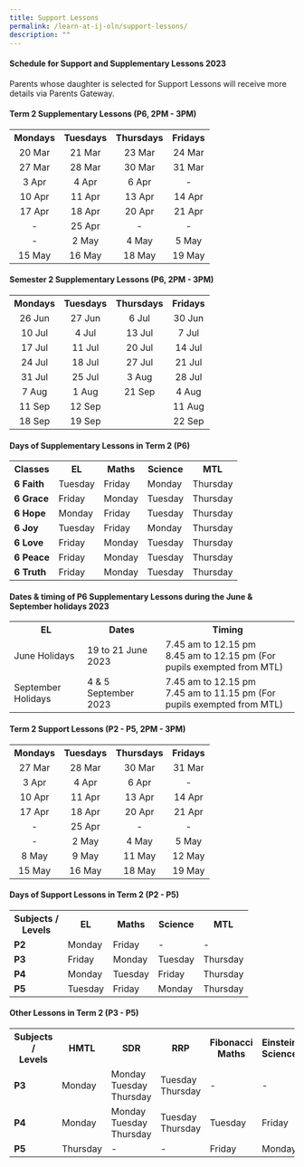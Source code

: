```yaml
---
title: Support Lessons
permalink: /learn-at-ij-oln/support-lessons/
description: ""
---
```

<h4><strong>Schedule for Support and Supplementary Lessons 2023</strong></h4>
<p>Parents whose daughter is selected for Support Lessons will receive more details via Parents Gateway.&nbsp;</p>
<h4><strong>Term 2 Supplementary Lessons (P6, 2PM - 3PM)</strong></h4>
<table class="iveo_table ives_tab_simple2 ive_eobj_center">
<tbody>
<tr>
<th style="text-align: center;">Mondays</th>
<th style="text-align: center;">Tuesdays</th>
<th style="text-align: center;">Thursdays</th>
<th style="text-align: center;">Fridays</th>
</tr>
<tr>
<td style="text-align: center;">20 Mar</td>
<td style="text-align: center;">21 Mar</td>
<td style="text-align: center;">23 Mar</td>
<td style="text-align: center;">24 Mar</td>
</tr>
<tr>
<td style="text-align: center;">27 Mar</td>
<td style="text-align: center;">28 Mar</td>
<td style="text-align: center;">30 Mar</td>
<td style="text-align: center;">31 Mar</td>
</tr>
<tr>
<td style="text-align: center;">3 Apr</td>
<td style="text-align: center;">4 Apr</td>
<td style="text-align: center;">6 Apr</td>
<td style="text-align: center;"> - </td>
</tr>
<tr>
<td style="text-align: center;">10 Apr</td>
<td style="text-align: center;">11 Apr</td>
<td style="text-align: center;">13 Apr</td>
<td style="text-align: center;">14 Apr</td>
</tr>
<tr>
<td style="text-align: center;">17 Apr</td>
<td style="text-align: center;">18 Apr</td>
<td style="text-align: center;">20 Apr</td>
<td style="text-align: center;">21 Apr </td>
</tr>
<tr>
<td style="text-align: center;"> - </td>
<td style="text-align: center;">25 Apr</td>
<td style="text-align: center;"> - </td>
<td style="text-align: center;"> - </td>
</tr>
<tr>
<td style="text-align: center;"> - </td>
<td style="text-align: center;">2 May</td>
<td style="text-align: center;">4 May </td>
<td style="text-align: center;">5 May</td>
</tr>
	<tr>
<td style="text-align: center;">15 May</td>
<td style="text-align: center;">16 May</td>
<td style="text-align: center;">18 May</td>
<td style="text-align: center;">19 May</td>
</tr>
</tbody>
</table>

<h4><strong>Semester 2 Supplementary Lessons (P6, 2PM - 3PM)</strong></h4>
<table class="iveo_table ives_tab_simple2 ive_eobj_center">
<tbody>
<tr>
<th style="text-align: center;">Mondays</th>
<th style="text-align: center;">Tuesdays</th>
<th style="text-align: center;">Thursdays</th>
<th style="text-align: center;">Fridays</th>
</tr>
<tr>
<td style="text-align: center;">26 Jun</td>
<td style="text-align: center;">27 Jun</td>
<td style="text-align: center;">6 Jul</td>
<td style="text-align: center;">30 Jun</td>
</tr>
<tr>
<td style="text-align: center;">10 Jul</td>
<td style="text-align: center;">4 Jul</td>
<td style="text-align: center;">13 Jul</td>
<td style="text-align: center;">7 Jul</td>
</tr>
<tr>
<td style="text-align: center;">17 Jul</td>
<td style="text-align: center;">11 Jul</td>
<td style="text-align: center;">20 Jul</td>
<td style="text-align: center;">14 Jul</td>
</tr>
<tr>
<td style="text-align: center;">24 Jul</td>
<td style="text-align: center;">18 Jul</td>
<td style="text-align: center;">27 Jul</td>
<td style="text-align: center;">21 Jul</td>
</tr>
<tr>
<td style="text-align: center;">31 Jul</td>
<td style="text-align: center;">25 Jul</td>
<td style="text-align: center;">3 Aug</td>
<td style="text-align: center;">28 Jul </td>
</tr>
<tr>
<td style="text-align: center;">7 Aug</td>
<td style="text-align: center;">1 Aug</td>
<td style="text-align: center;">21 Sep</td>
<td style="text-align: center;">4 Aug</td>
</tr>
<tr>
<td style="text-align: center;">11 Sep</td>
<td style="text-align: center;">12 Sep</td>
<td style="text-align: center;"></td>
<td style="text-align: center;">11 Aug</td>
</tr>
	<tr>
<td style="text-align: center;">18 Sep</td>
<td style="text-align: center;">19 Sep</td>
<td style="text-align: center;"></td>
<td style="text-align: center;">22 Sep</td>
</tr>
</tbody>
</table>
<h4><strong>Days of Supplementary Lessons in Term 2 (P6)</strong></h4>
<table>
<tbody>
<tr>
<th>Classes</th>
<th>EL</th>
<th>Maths</th>
<th>Science</th>
<th>MTL</th>
</tr>
<tr>
<td><strong>6 Faith</strong></td>
<td>Tuesday</td>
<td>Friday</td>
<td>Monday</td>
<td>Thursday</td>
</tr>
<tr>
<td><strong>6 Grace</strong></td>
<td>Friday</td>
<td>Monday</td>
<td>Tuesday</td>
<td>Thursday</td>
</tr>
<tr>
<td><strong>6 Hope</strong></td>
<td>Monday</td>
<td>Friday</td>
<td>Tuesday</td>
<td>Thursday</td>
</tr>
<tr>
<td><strong>6 Joy</strong></td>
<td>Tuesday</td>
<td>Friday</td>
<td>Monday</td>
<td>Thursday</td>
</tr>
<tr>
<td><strong>6 Love</strong></td>
<td>Friday</td>
<td>Monday</td>
<td>Tuesday</td>
<td>Thursday</td>
</tr>
<tr>
<td><strong>6 Peace</strong></td>
<td>Friday</td>
<td>Monday</td>
<td>Tuesday</td>
<td>Thursday</td>
</tr>
<tr>
<td><strong>6 Truth</strong></td>
<td>Friday</td>
<td>Monday</td>
<td>Tuesday</td>
<td>Thursday</td>
</tr>
</tbody>
</table>
<h4><strong>Dates &amp; timing of P6 Supplementary Lessons during the June &amp; September holidays 2023</strong></h4>
<table>
<tbody>
<tr>
<th>EL</th>
<th>Dates</th>
<th>Timing</th>
</tr>
<tr>
<td>June Holidays</td>
<td>19 to 21 June 2023</td>
<td>7.45 am to 12.15 pm<br>
8.45 am to 12.15 pm (For pupils exempted from MTL)</td>
</tr>
	<tr>
<td>September Holidays</td>
<td>4 &amp; 5 September 2023</td>
<td>7.45 am to 12.15 pm<br>
7.45 am to 11.15 pm (For pupils exempted from MTL)</td>
</tr>
</tbody>
</table>

<h4><strong>Term 2 Support Lessons (P2 - P5, 2PM - 3PM)</strong></h4>
<table>
<tbody>
<tr>
<th style="text-align: center;">Mondays</th>
<th style="text-align: center;">Tuesdays</th>
<th style="text-align: center;">Thursdays</th>
<th style="text-align: center;">Fridays</th>
</tr>
<tr>
<td style="text-align: center;">27 Mar</td>
<td style="text-align: center;">28 Mar</td>
<td style="text-align: center;">30 Mar</td>
<td style="text-align: center;">31 Mar</td>
</tr>
<tr>
<td style="text-align: center;">3 Apr</td>
<td style="text-align: center;">4 Apr</td>
<td style="text-align: center;">6 Apr</td>
<td style="text-align: center;"> - </td>
</tr>
<tr>
<td style="text-align: center;">10 Apr</td>
<td style="text-align: center;">11 Apr</td>
<td style="text-align: center;">13 Apr</td>
<td style="text-align: center;">14 Apr</td>
</tr>
<tr>
<td style="text-align: center;">17 Apr</td>
<td style="text-align: center;">18 Apr</td>
<td style="text-align: center;">20 Apr</td>
<td style="text-align: center;">21 Apr</td>
</tr>
<tr>
<td style="text-align: center;"> - </td>
<td style="text-align: center;">25 Apr</td>
<td style="text-align: center;"> - </td>
<td style="text-align: center;"> - </td>
</tr>
<tr>
<td style="text-align: center;"> - </td>
<td style="text-align: center;">2 May</td>
<td style="text-align: center;">4 May</td>
<td style="text-align: center;">5 May</td>
</tr>
	<tr>
<td style="text-align: center;">8 May</td>
<td style="text-align: center;">9 May</td>
<td style="text-align: center;">11 May</td>
<td style="text-align: center;">12 May</td>
</tr>
<tr>
<td style="text-align: center;">15 May</td>
<td style="text-align: center;">16 May</td>
<td style="text-align: center;">18 May</td>
<td style="text-align: center;">19 May</td>
</tr>
</tbody>
</table>
<h4><strong>Days of Support Lessons in Term 2 (P2 - P5)</strong></h4>
<table>
<tbody>
<tr>
<th>Subjects /<br>Levels</th>
<th>EL</th>
<th>Maths</th>
<th>Science</th>
<th>MTL</th>
</tr>
<tr>
<td><strong>P2</strong></td>
<td>Monday</td>
<td>Friday</td>
<td> - </td>
<td> - </td>
</tr>
	<tr>
<td><strong>P3</strong></td>
<td>Friday</td>
<td>Monday</td>
<td>Tuesday</td>
<td>Thursday</td>
</tr>
<tr>
<td><strong>P4</strong></td>
<td>Monday</td>
<td>Tuesday</td>
<td>Friday</td>
<td>Thursday</td>
</tr>
<tr>
<td><strong>P5</strong></td>
<td>Tuesday</td>
<td>Friday</td>
<td>Monday</td>
<td>Thursday</td>
</tr>
</tbody>
</table>

<h4><strong>Other Lessons in Term 2 (P3 - P5)</strong></h4>
<table>
<tbody>
<tr>
<th>Subjects /<br>Levels</th>
<th>HMTL</th>
<th>SDR</th>
<th>RRP</th>
<th>Fibonacci Maths</th>
<th>Einstein Science</th>
</tr>
	<tr>
<td><strong>P3</strong></td>
<td>Monday</td>
<td>Monday<br>Tuesday<br>Thursday</td>
<td>Tuesday<br>Thursday</td>
<td> - </td>
<td> - </td>		
</tr>
<tr>
<td><strong>P4</strong></td>
<td>Monday</td>
<td>Monday<br>Tuesday<br>Thursday</td>
<td>Tuesday<br>Thursday</td>
<td>Tuesday</td>
<td>Friday</td>
</tr>
<tr>
<td><strong>P5</strong></td>
<td>Thursday</td>
<td> - </td>
<td> - </td>
<td>Friday</td>
<td>Monday</td>
</tr>
</tbody>
</table>
